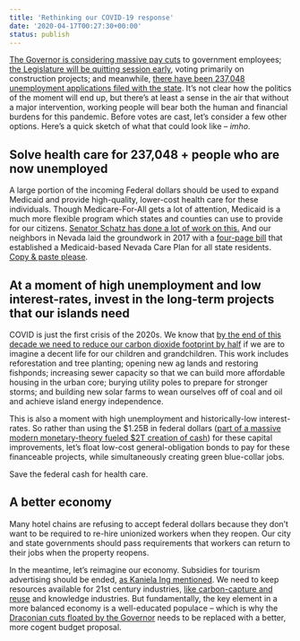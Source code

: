 ```yaml
---
title: 'Rethinking our COVID-19 response'
date: '2020-04-17T00:27:30+00:00'
status: publish
---
```

[The Governor is considering massive pay cuts](https://www.hawaiinewsnow.com/2020/04/16/teachers-union-terrified-what-pay-cuts-would-do-hawaiis-teaching-force/) to government employees; [the Legislature will be quitting session early](https://www.thegardenisland.com/2020/04/15/opinion/foresight-not-hindsight-should-be-our-legislatures-goal/), voting primarily on construction projects; and meanwhile, [there have been 237,048 unemployment applications filed with the state](https://www.staradvertiser.com/2020/04/16/hawaii-news/more-money-to-flow-to-hawaiis-unemployed/). It’s not clear how the politics of the moment will end up, but there’s at least a sense in the air that without a major intervention, working people will bear both the human and financial burdens for this pandemic. Before votes are cast, let’s consider a few other options. Here’s a quick sketch of what that could look like – *imho*.

Solve health care for 237,048 + people who are now unemployed
-------------------------------------------------------------

A large portion of the incoming Federal dollars should be used to expand Medicaid and provide high-quality, lower-cost health care for these individuals. Though Medicare-For-All gets a lot of attention, Medicaid is a much more flexible program which states and counties can use to provide for our citizens. [Senator Schatz has done a lot of work on this.](https://www.vox.com/policy-and-politics/2017/8/22/16171160/schatz-health-care-medicaid) And our neighbors in Nevada laid the groundwork in 2017 with a [four-page bill](https://www.vox.com/policy-and-politics/2017/6/6/15731622/nevada-medicaid-for-all) that established a Medicaid-based Nevada Care Plan for all state residents. [Copy &amp; paste please](https://en.wikipedia.org/wiki/Larry_Tesler).

At a moment of high unemployment and low interest-rates, invest in the long-term projects that our islands need
---------------------------------------------------------------------------------------------------------------

COVID is just the first crisis of the 2020s. We know that [by the end of this decade we need to reduce our carbon dioxide footprint by half](https://www.theguardian.com/environment/2018/oct/08/global-warming-must-not-exceed-15c-warns-landmark-un-report) if we are to imagine a decent life for our children and grandchildren. This work includes reforestation and tree planting; opening new ag lands and restoring fishponds; increasing sewer capacity so that we can build more affordable housing in the urban core; burying utility poles to prepare for stronger storms; and building new solar farms to wean ourselves off of coal and oil and achieve island energy independence.

This is also a moment with high unemployment and historically-low interest-rates. So rather than using the $1.25B in federal dollars ([part of a massive modern monetary-theory fueled $2T creation of cash](https://www.nytimes.com/2020/04/15/business/coronavirus-stimulus-money.html)) for these capital improvements, let’s float low-cost general-obligation bonds to pay for these financeable projects, while simultaneously creating green blue-collar jobs.

Save the federal cash for health care.

A better economy 
-----------------

Many hotel chains are refusing to accept federal dollars because they don’t want to be required to re-hire unionized workers when they reopen. Our city and state governments should pass requirements that workers can return to their jobs when the property reopens.

In the meantime, let’s reimagine our economy. Subsidies for tourism advertising should be ended, [as Kaniela Ing mentioned](https://medium.com/@KanielaIng/governor-iges-20-pay-cut-for-hawaii-state-workers-is-cruel-and-unacceptable-9c25b5345b12). We need to keep resources available for 21st century industries, [like carbon-capture and reuse](https://medium.com/@carbon180/the-case-for-investing-in-direct-air-capture-just-got-clearer-e08be7f35a83) and knowledge industries. But fundamentally, the key element in a more balanced economy is a well-educated populace – which is why the [Draconian cuts floated by the Governor](https://www.hsta.org/News/Recent-Stories/hsta-legislative-leaders-oppose-governors-plan-to-cut-salaries-for-public-workers) needs to be replaced with a better, more cogent budget proposal.